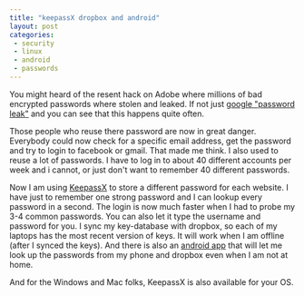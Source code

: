 ```yaml
---
title: "keepassX dropbox and android"
layout: post
categories:
 - security
 - linux
 - android
 - passwords
---
```


You might heard of the resent hack on Adobe where millions of bad encrypted passwords where stolen and leaked. If not just [google "password leak"][link] and you can see that this happens quite often.

Those people who reuse there password are now in great danger. Everybody could now check for a specific email address, get the password and try to login to facebook or gmail. That made me think. I also used to reuse a lot of passwords. I have to log in to about 40 different accounts per week and i cannot, or just don't want to remember 40 different passwords.

Now I am using [KeepassX][kee] to store a different password for each website. I have just to remember one strong password and I can lookup every password in a second. The login is now much faster when I had to probe my 3-4 common passwords. You can also let it type the username and password for you. I sync my key-database with dropbox, so each of my laptops has the most recent version of keys. It will work when I am offline (after I synced the keys). And there is also an [android app][keed] that will let me look up the passwords from my phone and dropbox even when I am not at home. 

And for the Windows and Mac folks, KeepassX is also available for your OS.

[link]: https://duckduckgo.com/?q=password+leak
[kee]: https://www.keepassx.org/
[keed]: https://f-droid.org/repository/browse/?fdfilter=keepass&fdid=com.android.keepass
